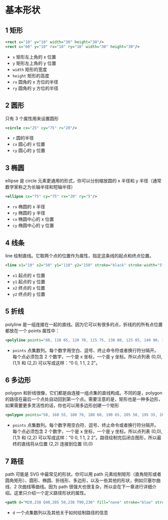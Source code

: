 # 基本形状

## 1 矩形

```xml
<rect x="10" y="10" width="30" height="30"/>
<rect x="60" y="10" rx="10" ry="10" width="30" height="30"/>
```

- `x` 矩形左上角的 x 位置
- `y` 矩形左上角的 y 位置
- `width` 矩形的宽度
- `height` 矩形的高度
- `rx` 圆角的 x 方位的半径
- `ry` 圆角的 y 方位的半径

## 2 圆形

只有 3 个属性用来设置圆形

```xml
<circle cx="25" cy="75" r="20"/>
```

- `r` 圆的半径
- `cx` 圆心的 x 位置
- `cy` 圆心的 y 位置

## 3 椭圆

ellipse 是 circle 元素更通用的形式，你可以分别缩放圆的 x 半径和 y 半径（通常数学家称之为长轴半径和短轴半径）

```xml
<ellipse cx="75" cy="75" rx="20" ry="5"/>
```

- `rx` 椭圆的 x 半径
- `ry` 椭圆的 y 半径
- `cx` 椭圆中心的 x 位置
- `cy` 椭圆中心的 y 位置

## 4 线条

line 绘制直线。它取两个点的位置作为属性，指定这条线的起点和终点位置。

```xml
<line x1="10" x2="50" y1="110" y2="150" stroke="black" stroke-width="5"/>
```

- `x1` 起点的 x 位置
- `y1` 起点的 y 位置
- `x2` 终点的 x 位置
- `y2` 终点的 y 位置

## 5 折线

polyline 是一组连接在一起的直线。因为它可以有很多的点，折线的的所有点位置都放在一个 points 属性中：

```xml
<polyline points="60, 110 65, 120 70, 115 75, 130 80, 125 85, 140 90, 135 95, 150 100, 145"/>
```

- `points` 点集数列。每个数字用空白、逗号、终止命令符或者换行符分隔开。每个点必须包含 2 个数字，一个是 x 坐标，一个是 y 坐标。所以点列表 (0,0), (1,1) 和 (2,2) 可以写成这样：“0 0, 1 1, 2 2”。

## 6 多边形

polygon 和折线很像，它们都是由连接一组点集的直线构成。不同的是，polygon 的路径在最后一个点处自动回到第一个点。需要注意的是，矩形也是一种多边形，如果需要更多灵活性的话，你也可以用多边形创建一个矩形

```xml
<polygon points="50, 160 55, 180 70, 180 60, 190 65, 205 50, 195 35, 205 40, 190 30, 180 45, 180"/>
```

- `points` 点集数列。每个数字用空白符、逗号、终止命令或者换行符分隔开。每个点必须包含 2 个数字，一个是 x 坐标，一个是 y 坐标。所以点列表 (0,0), (1,1) 和 (2,2) 可以写成这样：“0 0, 1 1, 2 2”。路径绘制完后闭合图形，所以最终的直线将从位置 (2,2) 连接到位置 (0,0)

## 7 路径

path 可能是 SVG 中最常见的形状。你可以用 path 元素绘制矩形（直角矩形或者圆角矩形）、圆形、椭圆、折线形、多边形，以及一些其他的形状，例如贝塞尔曲线、2 次曲线等曲线。因为 path 很强大也很复杂，所以会在下一章进行详细介绍。这里只介绍一个定义路径形状的属性。

```xml
<path d="M20,230 Q40,205 50,230 T90,230" fill="none" stroke="blue" stroke-width="5"/>
```

- `d` 一个点集数列以及其他关于如何绘制路径的信息
